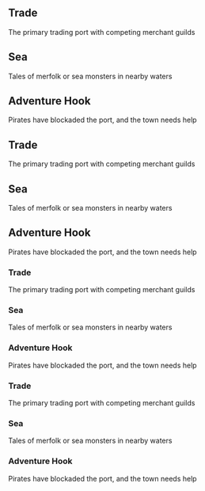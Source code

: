 ## Trade
The primary trading port with competing merchant guilds

## Sea
Tales of merfolk or sea monsters in nearby waters

## Adventure Hook
Pirates have blockaded the port, and the town needs help

## Trade
The primary trading port with competing merchant guilds

## Sea
Tales of merfolk or sea monsters in nearby waters

## Adventure Hook
Pirates have blockaded the port, and the town needs help

### Trade
The primary trading port with competing merchant guilds

### Sea
Tales of merfolk or sea monsters in nearby waters

### Adventure Hook
Pirates have blockaded the port, and the town needs help

### Trade
The primary trading port with competing merchant guilds

### Sea
Tales of merfolk or sea monsters in nearby waters

### Adventure Hook
Pirates have blockaded the port, and the town needs help


